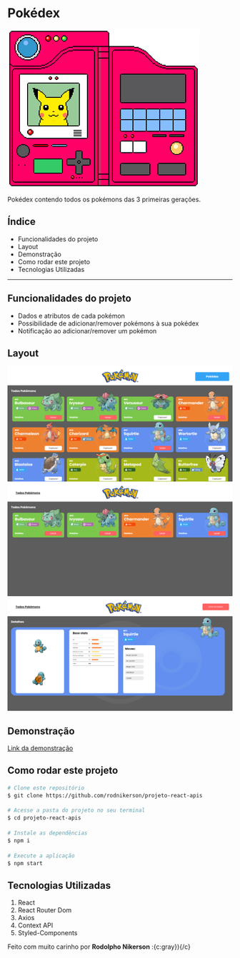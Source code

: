 # Pokédex

![pokedex](./assets/pokedex.gif)

Pokédex contendo todos os pokémons das 3 primeiras gerações.

## Índice
- <a hef="#func">Funcionalidades do projeto</a>
- <a hef="#layout">Layout</a>
- <a hef="#demo">Demonstração</a>
- <a hef="#howto">Como rodar este projeto</a>
- <a hef="#tech">Tecnologias Utilizadas</a>

<hr/>

## Funcionalidades do projeto

- Dados e atributos de cada pokémon
- Possibilidade de adicionar/remover pokémons à sua pokédex
- Notificação ao adicionar/remover um pokémon

## Layout
![Página inicial](./assets/1.PNG)
![Pokédex](./assets/2.PNG)
![Detalhes](./assets/3.PNG)

## Demonstração
[Link da demonstração](https://precious-starlight-78cd5a.netlify.app/)

## Como rodar este projeto
```bash
# Clone este repositório
$ git clone https://github.com/rodnikerson/projeto-react-apis

# Acesse a pasta do projeto no seu terminal
$ cd projeto-react-apis

# Instale as dependências
$ npm i

# Execute a aplicação
$ npm start
```

## Tecnologias Utilizadas
1. React
2. React Router Dom
3. Axios
4. Context API
5. Styled-Components

Feito com muito carinho por **Rodolpho Nikerson** :{c:gray}){/c}
